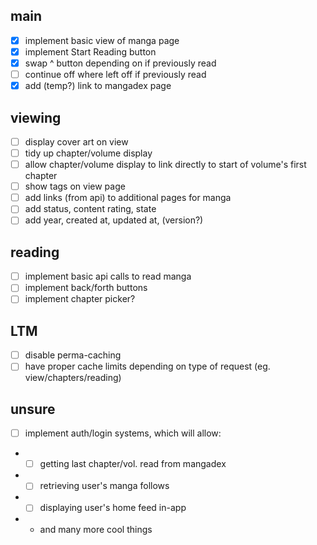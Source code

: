 ## main

- [x] implement basic view of manga page
- [x] implement Start Reading button
- [x] swap ^ button depending on if previously read
- [ ] continue off where left off if previously read
- [x] add (temp?) link to mangadex page

## viewing

- [ ] display cover art on view
- [ ] tidy up chapter/volume display
- [ ] allow chapter/volume display to link directly to start of volume's first chapter
- [ ] show tags on view page
- [ ] add links (from api) to additional pages for manga
- [ ] add status, content rating, state
- [ ] add year, created at, updated at, (version?)

## reading

- [ ] implement basic api calls to read manga
- [ ] implement back/forth buttons
- [ ] implement chapter picker?

## LTM

- [ ] disable perma-caching
- [ ] have proper cache limits depending on type of request (eg. view/chapters/reading)

## unsure

- [ ] implement auth/login systems, which will allow:
- - [ ] getting last chapter/vol. read from mangadex
- - [ ] retrieving user's manga follows
- - [ ] displaying user's home feed in-app
- - and many more cool things